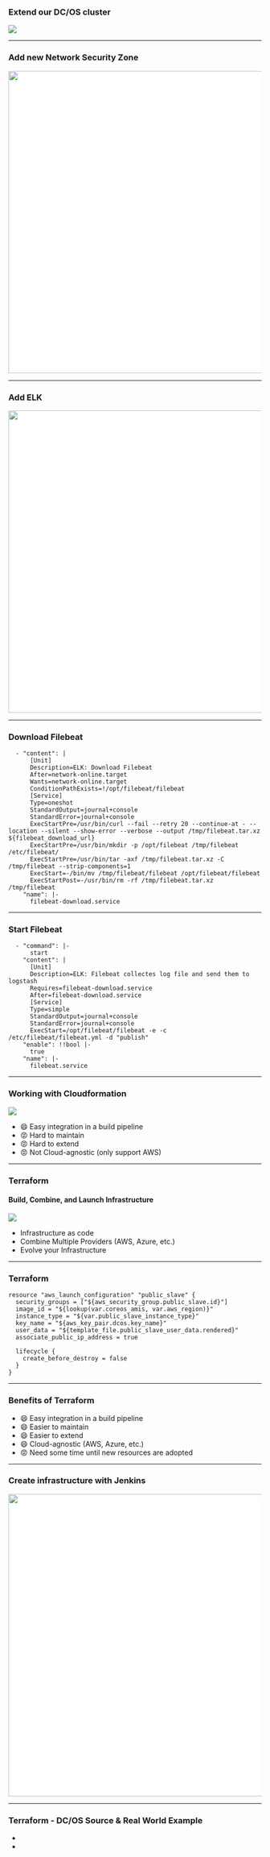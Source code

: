 <!-- .slide: data-background="img/background-orange-orig.jpg" -->

### Extend our DC/OS cluster

<img src="./img/dcos_installation.png"/>

---

<!-- .slide: data-background="img/background-green-orig.jpg" -->

### Add new Network Security Zone

<img src="./img/dcos_advance_network_security.svg" style="background-color:white;height:600px"/>

---

<!-- .slide: data-background="img/background-green-orig.jpg" -->

### Add ELK

<img src="./img/elk.svg" style="background-color:white;height:600px"/>

---

<!-- .slide: data-background="img/background-green-orig.jpg" -->

### Download Filebeat

```
  - "content": |
      [Unit]
      Description=ELK: Download Filebeat
      After=network-online.target
      Wants=network-online.target
      ConditionPathExists=!/opt/filebeat/filebeat
      [Service]
      Type=oneshot
      StandardOutput=journal+console
      StandardError=journal+console
      ExecStartPre=/usr/bin/curl --fail --retry 20 --continue-at - --location --silent --show-error --verbose --output /tmp/filebeat.tar.xz ${filebeat_download_url}
      ExecStartPre=/usr/bin/mkdir -p /opt/filebeat /tmp/filebeat /etc/filebeat/
      ExecStartPre=/usr/bin/tar -axf /tmp/filebeat.tar.xz -C /tmp/filebeat --strip-components=1
      ExecStart=-/bin/mv /tmp/filebeat/filebeat /opt/filebeat/filebeat
      ExecStartPost=-/usr/bin/rm -rf /tmp/filebeat.tar.xz /tmp/filebeat
    "name": |-
      filebeat-download.service
```

---

<!-- .slide: data-background="img/background-green-orig.jpg" -->

### Start Filebeat

```
  - "command": |-
      start
    "content": |
      [Unit]
      Description=ELK: Filebeat collectes log file and send them to logstash
      Requires=filebeat-download.service
      After=filebeat-download.service
      [Service]
      Type=simple
      StandardOutput=journal+console
      StandardError=journal+console
      ExecStart=/opt/filebeat/filebeat -e -c /etc/filebeat/filebeat.yml -d "publish"
    "enable": !!bool |-
      true
    "name": |-
      filebeat.service
```

---

### Working with Cloudformation

<!-- .slide: data-background="img/background-green-orig.jpg" -->

<img class="logo" src="./img/logo-cloudformation.svg" />


- &#x1f604; Easy integration in a build pipeline  <!-- .element: class="fragment" --> 
- &#x1f621; Hard to maintain  <!-- .element: class="fragment" --> 
- &#x1f621; Hard to extend  <!-- .element: class="fragment" --> 
- &#x1f621; Not Cloud-agnostic (only support AWS) <!-- .element: class="fragment" --> 

---

### Terraform
#### Build, Combine, and Launch Infrastructure

<!-- .slide: data-background="img/background-green-orig.jpg" -->

<img class="logo" src="./img/logo-terraform.png" />

- Infrastructure as code <!-- .element: class="fragment" --> 
- Combine Multiple Providers (AWS, Azure, etc.) <!-- .element: class="fragment" --> 
- Evolve your Infrastructure <!-- .element: class="fragment" --> 

---

### Terraform

<!-- .slide: data-background="img/background-green-orig.jpg" -->

```
resource "aws_launch_configuration" "public_slave" {
  security_groups = ["${aws_security_group.public_slave.id}"]
  image_id = "${lookup(var.coreos_amis, var.aws_region)}"
  instance_type = "${var.public_slave_instance_type}"
  key_name = "${aws_key_pair.dcos.key_name}"
  user_data = "${template_file.public_slave_user_data.rendered}"
  associate_public_ip_address = true

  lifecycle {
    create_before_destroy = false
  }
}
```

---

### Benefits of Terraform

<!-- .slide: data-background="img/background-green-orig.jpg" -->

- &#x1f604; Easy integration in a build pipeline  <!-- .element: class="fragment" --> 
- &#x1f604; Easier to maintain  <!-- .element: class="fragment" --> 
- &#x1f604; Easier to extend  <!-- .element: class="fragment" --> 
- &#x1f604; Cloud-agnostic (AWS, Azure, etc.) <!-- .element: class="fragment" --> 
- &#x1f621; Need some time until new resources are adopted  <!-- .element: class="fragment" --> 

---

### Create infrastructure with Jenkins

<!-- .slide: data-background="img/background-green-orig.jpg" -->

<img src="./img/multi_cluster_concept.png" style="background-color:white;height:600px" />

---

### Terraform - DC/OS Source &amp; Real World Example

<!-- .slide: data-background="img/background-green-orig.jpg" -->

<p>
    <ul>
        <li><a style="color:white" href="https://github.com/ANierbeck/BusFloatingData">https://github.com/ANierbeck/BusFloatingData</a></li>
        <li><a style="color:white" href="https://github.com/zutherb/terraform-dcos">https://github.com/zutherb/terraform-dcos/</a></li>
    </ul>
</p>  
